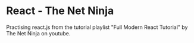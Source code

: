# React - The Net Ninja

Practising react.js from the tutorial playlist "Full Modern React Tutorial" by The Net Ninja on youtube.
